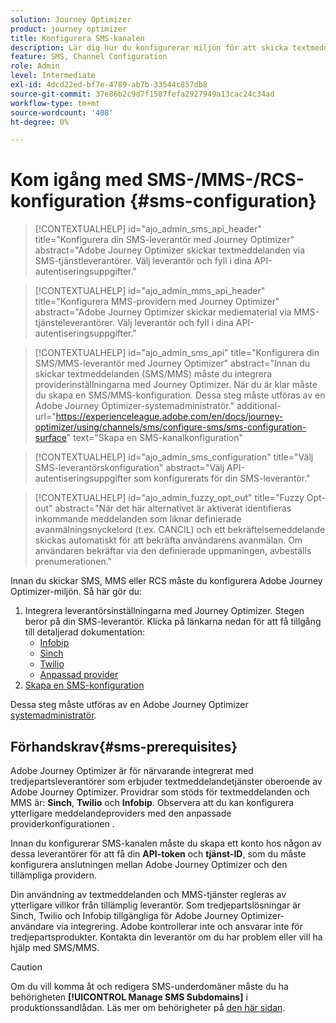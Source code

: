 ```yaml
---
solution: Journey Optimizer
product: journey optimizer
title: Konfigurera SMS-kanalen
description: Lär dig hur du konfigurerar miljön för att skicka textmeddelanden med Journey Optimizer
feature: SMS, Channel Configuration
role: Admin
level: Intermediate
exl-id: 4dcd22ed-bf7e-4789-ab7b-33544c857db8
source-git-commit: 37e86b2c9d7f1587fefa2927949a13cac24c34ad
workflow-type: tm+mt
source-wordcount: '408'
ht-degree: 0%

---
```


# Kom igång med SMS-/MMS-/RCS-konfiguration {#sms-configuration}

>[!CONTEXTUALHELP]
>id="ajo_admin_sms_api_header"
>title="Konfigurera din SMS-leverantör med Journey Optimizer"
>abstract="Adobe Journey Optimizer skickar textmeddelanden via SMS-tjänstleverantörer. Välj leverantör och fyll i dina API-autentiseringsuppgifter."

>[!CONTEXTUALHELP]
>id="ajo_admin_mms_api_header"
>title="Konfigurera MMS-providern med Journey Optimizer"
>abstract="Adobe Journey Optimizer skickar mediematerial via MMS-tjänsteleverantörer. Välj leverantör och fyll i dina API-autentiseringsuppgifter."

>[!CONTEXTUALHELP]
>id="ajo_admin_sms_api"
>title="Konfigurera din SMS/MMS-leverantör med Journey Optimizer"
>abstract="Innan du skickar textmeddelanden (SMS/MMS) måste du integrera providerinställningarna med Journey Optimizer. När du är klar måste du skapa en SMS/MMS-konfiguration. Dessa steg måste utföras av en Adobe Journey Optimizer-systemadministratör."
>additional-url="https://experienceleague.adobe.com/en/docs/journey-optimizer/using/channels/sms/configure-sms/sms-configuration-surface" text="Skapa en SMS-kanalkonfiguration"

>[!CONTEXTUALHELP]
>id="ajo_admin_sms_configuration"
>title="Välj SMS-leverantörskonfiguration"
>abstract="Välj API-autentiseringsuppgifter som konfigurerats för din SMS-leverantör."

>[!CONTEXTUALHELP]
>id="ajo_admin_fuzzy_opt_out"
>title="Fuzzy Opt-out"
>abstract="När det här alternativet är aktiverat identifieras inkommande meddelanden som liknar definierade avanmälningsnyckelord (t.ex. CANCIL) och ett bekräftelsemeddelande skickas automatiskt för att bekräfta användarens avanmälan. Om användaren bekräftar via den definierade uppmaningen, avbeställs prenumerationen."

Innan du skickar SMS, MMS eller RCS måste du konfigurera Adobe Journey Optimizer-miljön. Så här gör du:

1. Integrera leverantörsinställningarna med Journey Optimizer.
Stegen beror på din SMS-leverantör. Klicka på länkarna nedan för att få tillgång till detaljerad dokumentation:
   * [Infobip](sms-configuration-infobip.md)
   * [Sinch](sms-configuration-sinch.md)
   * [Twilio](sms-configuration-twilio.md)
   * [Anpassad provider](sms-configuration-custom.md)
1. [Skapa en SMS-konfiguration](sms-configuration-surface.md)

Dessa steg måste utföras av en Adobe Journey Optimizer [systemadministratör](../start/path/administrator.md).

## Förhandskrav{#sms-prerequisites}

Adobe Journey Optimizer är för närvarande integrerat med tredjepartsleverantörer som erbjuder textmeddelandetjänster oberoende av Adobe Journey Optimizer. Providrar som stöds för textmeddelanden och MMS är: **Sinch**, **Twilio** och **Infobip**. Observera att du kan konfigurera ytterligare meddelandeproviders med den anpassade providerkonfigurationen [](sms-configuration-custom.md).

Innan du konfigurerar SMS-kanalen måste du skapa ett konto hos någon av dessa leverantörer för att få din **API-token** och **tjänst-ID**, som du måste konfigurera anslutningen mellan Adobe Journey Optimizer och den tillämpliga providern.

Din användning av textmeddelanden och MMS-tjänster regleras av ytterligare villkor från tillämplig leverantör. Som tredjepartslösningar är Sinch, Twilio och Infobip tillgängliga för Adobe Journey Optimizer-användare via integrering. Adobe kontrollerar inte och ansvarar inte för tredjepartsprodukter. Kontakta din leverantör om du har problem eller vill ha hjälp med SMS/MMS.

>[!CAUTION]
>
>Om du vill komma åt och redigera SMS-underdomäner måste du ha behörigheten **[!UICONTROL Manage SMS Subdomains]** i produktionssandlådan. Läs mer om behörigheter på [den här sidan](../administration/high-low-permissions.md#administration-permissions).
>

